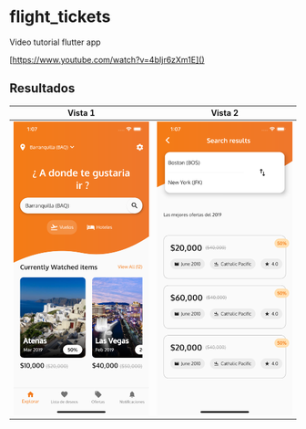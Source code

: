 # flight_tickets

Video tutorial flutter app

[https://www.youtube.com/watch?v=4bIjr6zXm1E]()


## Resultados 
|Vista 1|Vista 2|
|---|---|
|!['Screen 1'](./screen1.png) | !['Screen 1'](./screen2.png)


